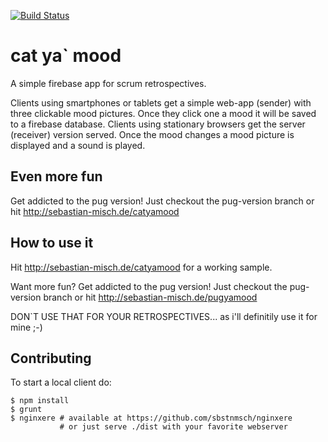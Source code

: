 [![Build Status](https://travis-ci.org/sbstnmsch/catyamood.svg?branch=master)](https://travis-ci.org/sbstnmsch/catyamood)

# cat ya` mood
A simple firebase app for scrum retrospectives.

Clients using smartphones or tablets get a simple web-app (sender)
with three clickable mood pictures. Once they click one a mood it
will be saved to a firebase database.
Clients using stationary browsers get the server (receiver)
version served. Once the mood changes a mood picture is displayed
and a sound is played.

## Even more fun
Get addicted to the pug version! Just checkout the pug-version branch or hit
http://sebastian-misch.de/catyamood

## How to use it
Hit http://sebastian-misch.de/catyamood for a working sample.

Want more fun? Get addicted to the pug version! Just checkout the pug-version
branch or hit http://sebastian-misch.de/pugyamood

DON`T USE THAT FOR YOUR RETROSPECTIVES... as i'll definitily use it
for mine ;-)

## Contributing
To start a local client do:
```
$ npm install
$ grunt
$ nginxere # available at https://github.com/sbstnmsch/nginxere
           # or just serve ./dist with your favorite webserver
```
